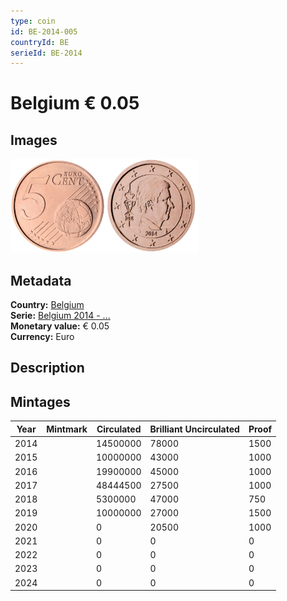 ```yaml
---
type: coin
id: BE-2014-005
countryId: BE
serieId: BE-2014
---
```


# Belgium € 0.05

## Images

<img src="../../../Images/common-2007-005.png" height="150" alt="Front image"><img src="Images/belgium-2014-005.png" height="150" alt="Back image">

## Metadata

**Country:** [Belgium](../index.md)\
**Serie:** [Belgium 2014 - ...](index.md)\
**Monetary value:** € 0.05\
**Currency:** Euro

## Description


## Mintages

| Year | Mintmark | Circulated | Brilliant Uncirculated | Proof |
| ---- | -------- | ---------- | ---------------------- | ----- |
| 2014 |  | 14500000| 78000 | 1500 |
| 2015 |  | 10000000| 43000 | 1000 |
| 2016 |  | 19900000| 45000 | 1000 |
| 2017 |  | 48444500| 27500 | 1000 |
| 2018 |  | 5300000| 47000 | 750 |
| 2019 |  | 10000000| 27000 | 1500 |
| 2020 |  | 0| 20500 | 1000 |
| 2021 |  | 0 | 0 | 0 |
| 2022 |  | 0 | 0 | 0 |
| 2023 |  | 0 | 0 | 0 |
| 2024 |  | 0 | 0 | 0 |
